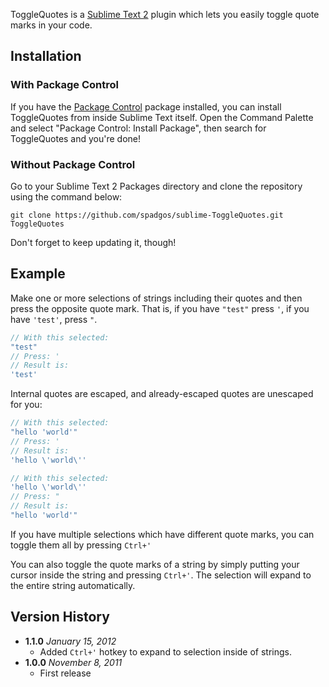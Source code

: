 ToggleQuotes is a [Sublime Text 2][sublime] plugin which lets you easily toggle quote marks in your code.

## Installation ##

### With Package Control ###

If you have the [Package Control][package_control] package installed, you can install ToggleQuotes from inside Sublime Text itself. Open the Command Palette and select "Package Control: Install Package", then search for ToggleQuotes and you're done!

### Without Package Control ###

Go to your Sublime Text 2 Packages directory and clone the repository using the command below:

    git clone https://github.com/spadgos/sublime-ToggleQuotes.git ToggleQuotes

Don't forget to keep updating it, though!

## Example ##

Make one or more selections of strings including their quotes and then press the opposite quote mark. That is, if you have `"test"` press `'`, if you have `'test'`, press `"`.

```javascript
// With this selected:
"test"
// Press: '
// Result is:
'test'
```

Internal quotes are escaped, and already-escaped quotes are unescaped for you:

```javascript
// With this selected:
"hello 'world'"
// Press: '
// Result is:
'hello \'world\''

// With this selected:
'hello \'world\''
// Press: "
// Result is:
"hello 'world'"
```

If you have multiple selections which have different quote marks, you can toggle them all by pressing `Ctrl+'`

You can also toggle the quote marks of a string by simply putting your cursor inside the string and pressing `Ctrl+'`. The selection will expand to the entire string automatically.

## Version History ##

- **1.1.0** *January 15, 2012*
  - Added `Ctrl+'` hotkey to expand to selection inside of strings.
- **1.0.0** *November 8, 2011*
  - First release

[sublime]: http://www.sublimetext.com/
[package_control]: http://wbond.net/sublime_packages/package_control
